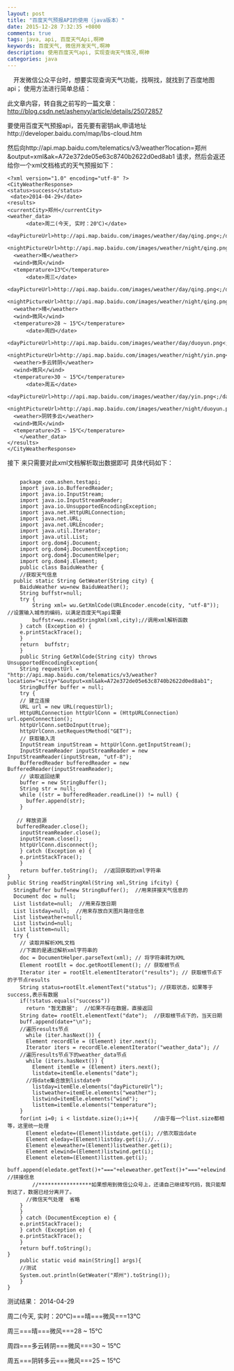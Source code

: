 ```yaml
---
layout: post
title: "百度天气预报API的使用（java版本）"
date: 2015-12-28 7:32:35 +0800
comments: true
tags: java, api, 百度天气Api,啊神
keywords: 百度天气, 微信开发天气,啊神
description: 使用百度天气api, 实现查询天气情况,啊神
categories: java
---
```

&emsp;开发微信公众平台时，想要实现查询天气功能，找啊找，就找到了百度地图api；
使用方法进行简单总结：

此文章内容，转自我之前写的一篇文章： http://blog.csdn.net/ashenyy/article/details/25072857

要使用百度天气预报api，首先要有密钥ak,申请地址http://developer.baidu.com/map/lbs-cloud.htm
<!--more-->
然后向http://api.map.baidu.com/telematics/v3/weather?location=郑州&output=xml&ak=A72e372de05e63c8740b2622d0ed8ab1
请求，然后会返还给你一个xml文档格式的天气预报如下：

	<?xml version="1.0" encoding="utf-8" ?>
	<CityWeatherResponse>
  	<status>success</status>
 	 <date>2014-04-29</date>
  	<results>
    <currentCity>郑州</currentCity>
    <weather_data>
          <date>周二(今天, 实时：20℃)</date>
      <dayPictureUrl>http://api.map.baidu.com/images/weather/day/qing.png<;/dayPictureUrl>
      <nightPictureUrl>http://api.map.baidu.com/images/weather/night/qing.png<;/nightPictureUrl>
      <weather>晴</weather>
      <wind>微风</wind>
      <temperature>13℃</temperature>
          <date>周三</date>
      <dayPictureUrl>http://api.map.baidu.com/images/weather/day/qing.png<;/dayPictureUrl>
      <nightPictureUrl>http://api.map.baidu.com/images/weather/night/qing.png<;/nightPictureUrl>
      <weather>晴</weather>
      <wind>微风</wind>
      <temperature>28 ~ 15℃</temperature>
          <date>周四</date>
      <dayPictureUrl>http://api.map.baidu.com/images/weather/day/duoyun.png<;/dayPictureUrl>
      <nightPictureUrl>http://api.map.baidu.com/images/weather/night/yin.png<;/nightPictureUrl>
      <weather>多云转阴</weather>
      <wind>微风</wind>
      <temperature>30 ~ 15℃</temperature>
          <date>周五</date>
      <dayPictureUrl>http://api.map.baidu.com/images/weather/day/yin.png<;/dayPictureUrl>
      <nightPictureUrl>http://api.map.baidu.com/images/weather/night/duoyun.png<;/nightPictureUrl>
      <weather>阴转多云</weather>
      <wind>微风</wind>
      <temperature>25 ~ 15℃</temperature>
        </weather_data>
    </results>
    </CityWeatherResponse>
	
接下 来只需要对此xml文档解析取出数据即可
具体代码如下：
<pre><code>
	package com.ashen.testapi;
	import java.io.BufferedReader;
	import java.io.InputStream;
	import java.io.InputStreamReader;
	import java.io.UnsupportedEncodingException;
	import java.net.HttpURLConnection;
	import java.net.URL;
	import java.net.URLEncoder;
	import java.util.Iterator;
	import java.util.List;
	import org.dom4j.Document;
	import org.dom4j.DocumentException;
	import org.dom4j.DocumentHelper;
	import org.dom4j.Element;
	public class BaiduWeather {
    //获取天气信息
  public static String GetWeater(String city) {
    BaiduWeather wu=new BaiduWeather();
    String buffstr=null;
    try {
        String xml= wu.GetXmlCode(URLEncoder.encode(city, "utf-8"));  //设置输入城市的编码，以满足百度天气api需要
        buffstr=wu.readStringXml(xml,city);//调用xml解析函数
    } catch (Exception e) {
    e.printStackTrace();
    }
    return  buffstr;
    }
    public String GetXmlCode(String city) throws UnsupportedEncodingException{
    String requestUrl = "http://api.map.baidu.com/telematics/v3/weather?location="+city+"&output=xml&ak=A72e372de05e63c8740b2622d0ed8ab1";  
    StringBuffer buffer = null;  
    try {  
    // 建立连接  
    URL url = new URL(requestUrl);
    HttpURLConnection httpUrlConn = (HttpURLConnection) url.openConnection();  
    httpUrlConn.setDoInput(true);  
    httpUrlConn.setRequestMethod("GET");  
    // 获取输入流  
    InputStream inputStream = httpUrlConn.getInputStream();  
    InputStreamReader inputStreamReader = new InputStreamReader(inputStream, "utf-8");  
    BufferedReader bufferedReader = new BufferedReader(inputStreamReader);  
    // 读取返回结果  
    buffer = new StringBuffer();  
    String str = null;  
    while ((str = bufferedReader.readLine()) != null) {  
      buffer.append(str);  
    }  
  
   // 释放资源  
   bufferedReader.close();  
    inputStreamReader.close();  
    inputStream.close();  
    httpUrlConn.disconnect();  
    } catch (Exception e) {  
    e.printStackTrace();  
    }  
    return buffer.toString();  //返回获取的xml字符串
}
public String readStringXml(String xml,String ifcity) {
  StringBuffer buff=new StringBuffer();  //用来拼接天气信息的
  Document doc = null;
  List listdate=null;  //用来存放日期
  List listday=null;  //用来存放白天图片路径信息
  List listweather=null;
  List listwind=null;
  List listtem=null;
  try {
    // 读取并解析XML文档
    //下面的是通过解析xml字符串的
    doc = DocumentHelper.parseText(xml); // 将字符串转为XML  
    Element rootElt = doc.getRootElement(); // 获取根节点    
    Iterator iter = rootElt.elementIterator("results"); // 获取根节点下的子节点results
    String status=rootElt.elementText("status"); //获取状态，如果等于success,表示有数据
    if(!status.equals("success"))
      return "暂无数据";  //如果不存在数据，直接返回
    String date= rootElt.elementText("date");  //获取根节点下的，当天日期
    buff.append(date+"\n");
    //遍历results节点
      while (iter.hasNext()) {
      Element recordEle = (Element) iter.next();
      Iterator iters = recordEle.elementIterator("weather_data"); //
    //遍历results节点下的weather_data节点
      while (iters.hasNext()) {
        Element itemEle = (Element) iters.next();  
        listdate=itemEle.elements("date");
      //将date集合放到listdate中
        listday=itemEle.elements("dayPictureUrl");
        listweather=itemEle.elements("weather");
        listwind=itemEle.elements("wind");
        listtem=itemEle.elements("temperature");
    }    
    for(int i=0; i < listdate.size();i++){     //由于每一个list.size都相等，这里统一处理
      Element eledate=(Element)listdate.get(i); //依次取出date
      Element eleday=(Element)listday.get(i);//..
      Element eleweather=(Element)listweather.get(i);
      Element elewind=(Element)listwind.get(i);
      Element eletem=(Element)listtem.get(i);            
      buff.append(eledate.getText()+"==="+eleweather.getText()+"==="+elewind.getText()+"==="+eletem.getText()+"\n");  //拼接信息
        //*****************如果想用到微信公众号上，还请自己继续写代码，我只能帮到这了，数据已经分离开了。
      //微信天气处理  省略
    }  
    }
    } catch (DocumentException e) {
    e.printStackTrace();
    } catch (Exception e) {
    e.printStackTrace();
    }
    return buff.toString();  
}
	public static void main(String[] args){
	//测试
	System.out.println(GetWeater("郑州").toString());
	}
}
</code></pre>

测试结果：
2014-04-29

周二(今天, 实时：20℃)===晴===微风===13℃

周三===晴===微风===28 ~ 15℃

周四===多云转阴===微风===30 ~ 15℃

周五===阴转多云===微风===25 ~ 15℃
